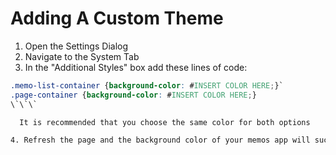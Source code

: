 # Adding A Custom Theme

1. Open the Settings Dialog
2. Navigate to the System Tab
3. In the "Additional Styles" box add these lines of code:

```css
.memo-list-container {background-color: #INSERT COLOR HERE;}`
.page-container {background-color: #INSERT COLOR HERE;}
\`\`\`

  It is recommended that you choose the same color for both options

4. Refresh the page and the background color of your memos app will successfully update to reflect your changes
